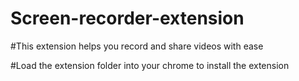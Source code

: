 # Screen-recorder-extension
#This extension helps you record and share videos with ease


#Load the extension folder into your chrome to install the extension

